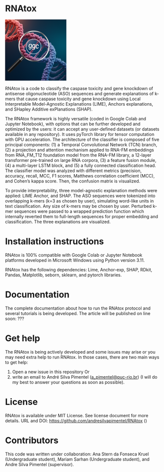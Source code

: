 # RNAtox

<img src="graphical_abstract_7.png" alt="drawing" width="200"/>

RNAtox is a code to classify the caspase toxicity and gene knockdown of antisense oligonucleotide (ASO) sequences and generate explanations of k-mers that cause caspase toxicity and gene knockdown using Local Interpretable Model-Agnostic Explanations (LIME), Anchors explanations, and SHapley Additive exPlanations (SHAP).

The RNAtox framework is highly versatile (coded in Google Colab and Jupyter Notebook), with options that can be further developed and optimized by the users: it can accept any user-defined datasets (or datasets available in any repository). It uses pyTorch library for tensor computation with GPU acceleration. The architecture of the classifier is composed of five principal components: (1) a Temporal Convolutional Network (TCN) branch, (2) a projection and attention mechanism applied to RNA-FM embeddings from RNA_FM_T12 foundation model from the RNA-FM library, a 12-layer transformer pre-trained on large RNA corpora, (3) a feature fusion module, (4) a multi-layer LSTM block, and (5) a fully connected classification head. The classifier model was analyzed with different metrics (precision, accuracy, recall, MCC, F1 scores, Matthews correlation coefficient (MCC), and Cohen’s kappa score. Then, the confusion matrix is visualized.

To provide interpretability, three model-agnostic explanation methods were applied: LIME Anchor, and SHAP. The ASO sequences were tokenized into overlapping k-mers (k=3 as chosen by user), simulating word-like units in text classification. Any size of k-mers may be chosen by user. Perturbed k-mer sequences were passed to a wrapped prediction function which internally reverted them to full-length sequences for proper embedding and classification. The three explanations are visualized.

# Installation instructions

RNAtox is 100% compatible with Google Colab or Jupyter Notebook platforms developed in Microsoft Windows using Python version 3.11.

RNAtox has the following dependencies: Lime, Anchor-exp, SHAP, RDkit, Pandas, Matplotlib, seborn, sklearn, and pytorch libraries.

# Documentation

The complete documentation about how to run the RNAtox protocol and several tutorials is being developed. The article will be published on line soon: ???

# Get help

The RNAtox is being actively developed and some issues may arise or you may need extra help to run RNAtox. In those cases, there are two main ways to get help:

1) Open a new issue in this repository
Or 
2) write an email to André Silva Pimentel (a_pimentel@puc-rio.br) (I will do my best to answer your questions as soon as possible).

# License

RNAtox is available under MIT License. See license document for more details. URL and DOI: https://github.com/andresilvapimentel/RNAtox ()

# Contributors

This code was written under collaboration:
Ana Stern da Fonseca Kruel (Undergraduate student), Mariam Sarhan (Undergraduate student), and Andre Silva Pimentel (supervisor).

